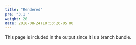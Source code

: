 ```yaml
---
title: "Rendered"
pre: "3.1 "
weight: 20
date: 2018-08-24T10:53:26-05:00
---
```


This page is included in the output since it is a branch bundle.
